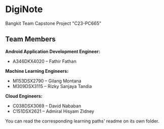 # DigiNote

Bangkit Team Capstone Project
"C23-PC665"

## Team Members
**Android Application Development Engineer:**  
- A346DKX4020 – Fathir Fathan

**Machine Learning Engineers:**  
- M153DSX2790 – Gilang Montana
- M309DSX3115 – Rizky Sanjaya Tandia

**Cloud Engineers:**  
- C038DSX3069 – David Nababan
- C151DSX2621 – Admiral Hisyam Zidney

You can read the corresponding learning paths' readme on its own folder. 
